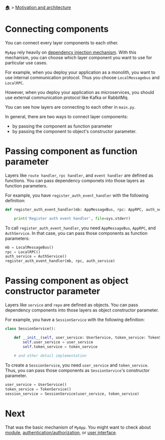 <!--startTocHeader-->
[🏠](../README.md) > [Motivation and architecture](README.md)
# Connecting components
<!--endTocHeader-->

You can connect every layer components to each other.

`MyApp` rely heavily on [dependency injection mechanism](https://en.wikipedia.org/wiki/Dependency_injection). With this mechanism, you can choose which layer component you want to use for particular use cases.

For example, when you deploy your application as a monolith, you want to use internal communication protocol. Thus you choose `LocalMessagebus` and `LocalRPC`.

However, when you deploy your application as microservices, you should use external communication protocol like Kafka or RabbitMq.

You can see how layers are connecting to each other in `main.py`.

In general, there are two ways to connect layer components:

- by passing the component as function parameter
- by passing the component to object's constructor parameter.

# Passing component as function parameter

Layers like `route handler`, `rpc handler`, and `event handler` are defined as functions. You can pass dependency componets into those layers as function parameters.

For example, you have `register_auth_event_handler` with the following definition:

```python
def register_auth_event_handler(mb: AppMessageBus, rpc: AppRPC, auth_service: AuthService):

    print('Register auth event handler', file=sys.stderr)
```

To call `register_auth_event_handler`, you need `AppMessageBus`, `AppRPC`, and `AuthService`. In that case, you can pass those components as function parameters:

```python
mb = LocalMessageBus()
rpc = LocalRPC()
auth_service = AuthService()
register_auth_event_handler(mb, rpc, auth_service)
```

# Passing component as object constructor parameter

Layers like `service` and `repo` are defined as objects. You can pass dependency components into those layers as object constructor parameter.

For example, you have a `SessionService` with the following definition:

```python
class SessionService():

    def __init__(self, user_service: UserService, token_service: TokenService) ->
        self.user_service = user_service
        self.token_service = token_service
    
    # and other detail implementation
```

To create a `SessionService`, you need `user_service` and `token_service`. Thus, you can pass those components as `SessionService`'s constructor parameter.

```python
user_service = UserService()
token_service = TokenService()
session_service = SessionService(user_service, token_service)
```

# Next

That was the basic mechanism of `MyApp`. You might want to check about [module](../creating-new-module/README.md), [authentication/authorization](../authentication-authorization.md), or [user interface](../user-interface/README.md).

<!--startTocSubTopic-->
<!--endTocSubTopic-->